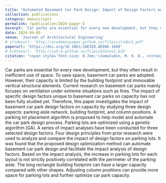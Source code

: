 ```yaml
---
title: "Automated Basement Car Park Design: Impact of Design Factors on Static Capacity"
collection: publications
category: manuscripts
permalink: /publication/2024-paper-5
excerpt: 'Car parks are essential for every new development, but they often result in inefficient use of space. ...'
date: 2024-04-05
venue: 'Journal of Architectural Engineering'
# slidesurl: 'http://academicpages.github.io/files/slides1.pdf'
paperurl: 'https://doi.org/10.1061/JAEIED.AEENG-1609'
# bibtexurl: 'http://zyh-m.github.io/files/bibtex1.bib'
citation: "<span style='font-size: 0.7em;'>Jamaludin, M. H. B., <strong>Zhou, Y.</strong>, & Yeoh, J. K. W. (2024). <em>Automated Basement Car Park Design: Impact of Design Factors on Static Capacity.</em> <em>Journal of Architectural Engineering</em>, <strong>30</strong>(2), 04024013. <a href='https://doi.org/10.1061/JAEIED.AEENG-1609' target='_blank'>https://doi.org/10.1061/JAEIED.AEENG-1609</a></span>"
---
```

Car parks are essential for every new development, but they often result in inefficient use of space. To save space, basement car parks are adopted. However, their capacity is limited by the building footprint and immovable vertical structural elements. Current research on basement car parks mainly focuses on ventilation under extreme situations such as fires. The impact of specific design factors unique to basement car parks on capacity has not been fully studied yet. Therefore, this paper investigates the impact of basement car park design factors on capacity by studying three design aspects: parking aisle network, building footprint, and column positions. A parking lot placement algorithm is proposed to help model and automate the car park design process. Parking lots are optimized using a genetic algorithm (GA). A series of impact analyses have been conducted for three selected design factors. Four design principles from prior research were used to analyze and compare the impact of design factors on parking lots. It was found that the proposed design optimization method can automate basement car park design and facilitate the impact analysis of design factors. Based on the impact analysis, the increase in parking lots for each layout is not strictly positively correlated with the perimeter of the parking aisle. The long rectangle building footprint can have a larger capacity compared with other shapes. Adjusting column positions can provide more space for parking lots and further optimize car park capacity.
